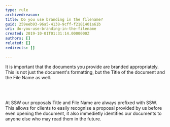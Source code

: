 ```yaml
---
type: rule
archivedreason: 
title: Do you use branding in the filename?
guid: 259eeb93-96a5-4138-9cff-f2181401a61b
uri: do-you-use-branding-in-the-filename
created: 2019-10-01T01:31:14.0000000Z
authors: []
related: []
redirects: []

---
```



<p>​It is important that the documents you provide are branded appropriately. This is not just the document's formatting, but the Title of the document and the File Name as well.​<br></p>
<br><excerpt class='endintro'></excerpt><br>
<p>​At SSW our proposals Title and File Name are always prefixed with SSW. This allows for clients to easily recognise a proposal provided by us before even opening the document, it also immedietly identifies our documents to anyone else who may read them in the future.<br></p>


